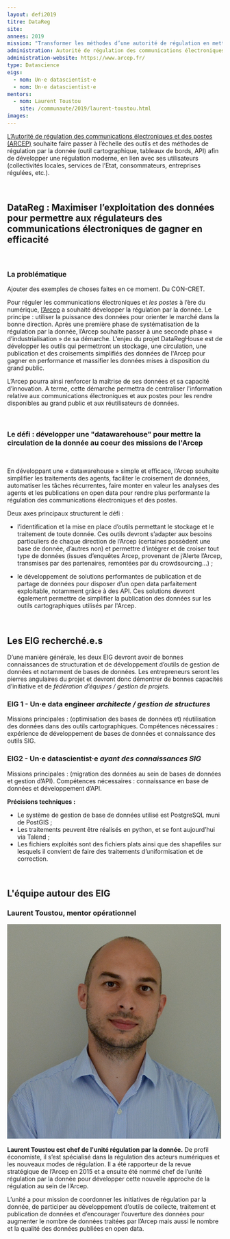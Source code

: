 ```yaml
---
layout: defi2019
titre: DataReg
site: 
annees: 2019
mission: "Transformer les méthodes d’une autorité de régulation en mettant la circulation de la donnée au cœur de ses missions"
administration: Autorité de régulation des communications électroniques et des postes   
administration-website: https://www.arcep.fr/
type: Datascience
eigs:
  - nom: Un·e datascientist·e
  - nom: Un·e datascientist·e
mentors: 
  - nom: Laurent Toustou
    site: /communaute/2019/laurent-toustou.html
images: 
---
```


[L’Autorité de régulation des communications électroniques et des
postes (ARCEP)](https://www.arcep.fr/) souhaite faire passer à l’échelle des outils et des
méthodes de régulation par la donnée (outil cartographique,
tableaux de bords, API) afin de développer une régulation moderne, en
lien avec ses utilisateurs (collectivités locales, services de l’Etat,
consommateurs, entreprises régulées, etc.).

<br/>

## DataReg : Maximiser l’exploitation des données pour permettre aux régulateurs des communications électroniques de gagner en efficacité 

<br/>

### La problématique

Ajouter des exemples de choses faites en ce moment. Du CON-CRET.

Pour réguler les communications électroniques et _les postes_ à l’ère
du numérique, [l’Arcep](https://www.arcep.fr/) a souhaité développer
la régulation par la donnée. Le principe : utiliser la puissance des
données pour orienter le marché dans la bonne direction. Après une
première phase de systématisation de la régulation par la donnée,
l’Arcep souhaite passer à une seconde phase « d’industrialisation » de
sa démarche. L’enjeu du projet DataRegHouse est de développer les
outils qui permettront un stockage, une circulation, une publication
et des croisements simplifiés des données de l'Arcep pour gagner en
performance et massifier les données mises à disposition du grand
public.

L’Arcep pourra ainsi renforcer la maîtrise de ses données et sa
capacité d’innovation. A terme, cette démarche permettra de
centraliser l'information relative aux communications électroniques et
aux postes pour les rendre disponibles au grand public et aux
réutilisateurs de données.

<br/>

### Le défi : développer une "datawarehouse" pour mettre la circulation de la donnée au coeur des missions de l'Arcep

<br/>

En développant une « datawarehouse » simple et efficace, l’Arcep
souhaite simplifier les traitements des agents, faciliter le
croisement de données, automatiser les tâches récurrentes, faire
monter en valeur les analyses des agents et les publications en open
data pour rendre plus performante la régulation des communications
électroniques et des postes.

Deux axes principaux structurent le défi :

-	l’identification et la mise en place d’outils permettant le
     stockage et le traitement de toute donnée. Ces outils devront
     s’adapter aux besoins particuliers de chaque direction de l’Arcep
     (certaines possèdent une base de donnée, d’autres non) et
     permettre d’intégrer et de croiser tout type de données (issues
     d’enquêtes Arcep, provenant de j’Alerte l’Arcep, transmises par
     des partenaires, remontées par du crowdsourcing…) ;
	 
-	le développement de solutions performantes de publication et de
     partage de données pour disposer d’un open data parfaitement
     exploitable, notamment grâce à des API. Ces solutions devront
     également permettre de simplifier la publication des données sur
     les outils cartographiques utilisés par l'Arcep.

<br/>

## Les EIG recherché.e.s

D’une manière générale, les deux EIG devront avoir de bonnes
connaissances de structuration et de développement d’outils de gestion
de données et notamment de bases de données. Les entrepreneurs seront
les pierres angulaires du projet et devront donc démontrer de bonnes
capacités d’initiative et de _fédération d’équipes / gestion de
projets_.

### EIG 1 - Un·e data engineer _architecte / gestion de structures_

Missions principales : (optimisation des bases de données et)
réutilisation des données dans des outils cartographiques.
Compétences nécessaires : expérience de développement de bases de
données et connaissance des outils SIG.

### EIG2 - Un·e datascientist·e _ayant des connaissances SIG_

Missions principales : (migration des données au sein de bases de
données et gestion d’API).  Compétences nécessaires : connaissance en
base de données et développement d’API.

**Précisions techniques :**

-	Le système de gestion de base de données utilisé est PostgreSQL
     muni de PostGIS ;
-	Les traitements peuvent être réalisés en python, et se font
     aujourd’hui via Talend ;
-	Les fichiers exploités sont des fichiers plats ainsi que des
     shapefiles sur lesquels il convient de faire des traitements
     d’uniformisation et de correction.

<br/>

## L'équipe autour des EIG

### Laurent Toustou, mentor opérationnel

![Laurent Toustou](/img/communaute/laurent-toustou.png)

**Laurent Toustou est chef de l'unité régulation par la donnée.** De
profil économiste, il s’est spécialisé dans la régulation des acteurs
numériques et les nouveaux modes de régulation. Il a été rapporteur de
la revue stratégique de l’Arcep en 2015 et a ensuite été nommé chef de
l’unité régulation par la donnée pour développer cette nouvelle
approche de la régulation au sein de l’Arcep.

L’unité a pour mission de coordonner les initiatives de régulation par
la donnée, de participer au développement d’outils de collecte,
traitement et publication de données et d’encourager l’ouverture des
données pour augmenter le nombre de données traitées par l’Arcep mais
aussi le nombre et la qualité des données publiées en open data.

